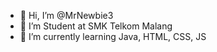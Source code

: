 - 👋 Hi, I’m @MrNewbie3
- 👀 I’m Student at SMK Telkom Malang
- 🌱 I’m currently learning Java, HTML, CSS, JS

<!---
MrNewbie3/MrNewbie3 is a ✨ special ✨ repository because its `README.md` (this file) appears on your GitHub profile.
You can click the Preview link to take a look at your changes.
--->
